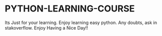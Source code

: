 # PYTHON-LEARNING-COURSE
Its Just for your learning. Enjoy learning easy python. Any doubts, ask in stakoverflow. Enjoy Having a Nice Day!!
